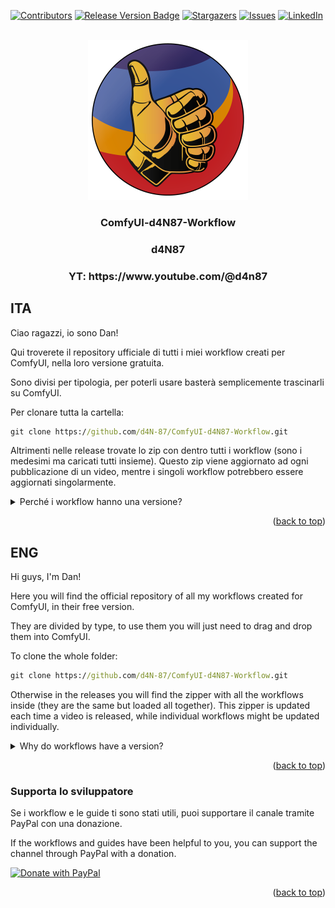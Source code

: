 [![Contributors][contributors-shield]][contributors-url]
[![Release Version Badge](https://img.shields.io/github/v/release/d4N-87/ComfyUI-d4N87-Workflow?style=for-the-badge)](https://github.com/d4N-87/ComfyUI-d4N87-Workflow/releases)
[![Stargazers][stars-shield]][stars-url]
[![Issues][issues-shield]][issues-url]
[![LinkedIn][linkedin-shield]][linkedin-url]

<!-- LOGO -->
<br />
<div align="center">
  <a href="https://github.com/d4N-87/ComfyUI-d4N87-Workflow">
    <img src="images/logo.png" alt="Logo" width="256" height="256">
  </a>

  <h3 align="center">ComfyUI-d4N87-Workflow</h3>
  <h3 align="center">d4N87</h3>
  <h3 align="center">YT: https://www.youtube.com/@d4n87</h3>

</div>

## ITA

Ciao ragazzi, io sono Dan!

Qui troverete il repository ufficiale di tutti i miei workflow creati per ComfyUI, nella loro versione gratuita.

Sono divisi per tipologia, per poterli usare basterà semplicemente trascinarli su ComfyUI.

Per clonare tutta la cartella:

```cmd
git clone https://github.com/d4N-87/ComfyUI-d4N87-Workflow.git
```

Altrimenti nelle release trovate lo zip con dentro tutti i workflow (sono i medesimi ma caricati tutti insieme). Questo zip viene aggiornato ad ogni pubblicazione di un video, mentre i singoli workflow potrebbero essere aggiornati singolarmente.

<details>
  <summary>Perché i workflow hanno una versione?</summary>
La versione riportata a fine workflow rappresenta solamente le volte che ho modificato il flusso e l'ho risalvato, solitamente la v0.1 rappresenta la prima versione corretta funzionante, quelle successive sono solamente di aggiornamento.
</details>

<p align="right">(<a href="#readme-top">back to top</a>)</p>

## ENG

Hi guys, I'm Dan!

Here you will find the official repository of all my workflows created for ComfyUI, in their free version.

They are divided by type, to use them you will just need to drag and drop them into ComfyUI.

To clone the whole folder:

```cmd
git clone https://github.com/d4N-87/ComfyUI-d4N87-Workflow.git
```

Otherwise in the releases you will find the zipper with all the workflows inside (they are the same but loaded all together). This zipper is updated each time a video is released, while individual workflows might be updated individually.

<details>
  <summary>Why do workflows have a version?</summary>
The version shown at the end of the workflow represents only the times I have modified the flow and resaved it, usually v0.1 represents the first working correct version, the later ones are only updating.
</details>

<p align="right">(<a href="#readme-top">back to top</a>)</p>

### Supporta lo sviluppatore

Se i workflow e le guide ti sono stati utili, puoi supportare il canale tramite PayPal con una donazione.

If the workflows and guides have been helpful to you, you can support the channel through PayPal with a donation.

[![Donate with PayPal](https://raw.githubusercontent.com/stefan-niedermann/paypal-donate-button/master/paypal-donate-button.png)](https://paypal.me/d4n87?country.x=IT&locale.x=it_IT)

<p align="right">(<a href="#readme-top">back to top</a>)</p>

<!-- MARKDOWN LINKS & IMAGES -->
[contributors-shield]: https://img.shields.io/github/contributors/d4N-87/ComfyUI-d4N87-Workflow.svg?style=for-the-badge
[contributors-url]: https://github.com/d4N-87/ComfyUI-d4N87-Workflow/graphs/contributors
[stars-shield]: https://img.shields.io/github/stars/d4N-87/ComfyUI-d4N87-Workflow.svg?style=for-the-badge
[stars-url]: https://github.com/d4N-87/ComfyUI-d4N87-Workflow/stargazers
[issues-shield]: https://img.shields.io/github/issues/d4N-87/ComfyUI-d4N87-Workflow.svg?style=for-the-badge
[issues-url]: https://github.com/d4N-87/ComfyUI-d4N87-Workflow/issues
[linkedin-shield]: https://img.shields.io/badge/-LinkedIn-black.svg?style=for-the-badge&logo=linkedin&colorB=555
[linkedin-url]: https://linkedin.com/in/danielenofi
